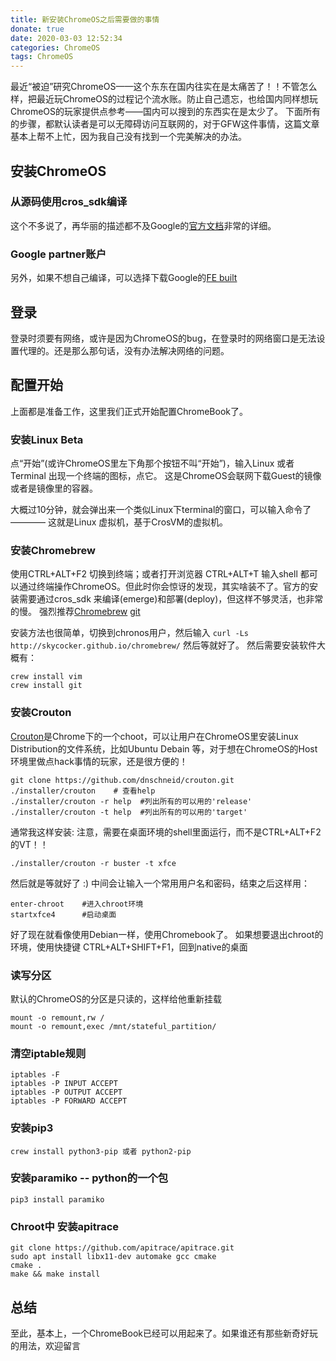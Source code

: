```yaml
---
title: 新安装ChromeOS之后需要做的事情
donate: true
date: 2020-03-03 12:52:34
categories: ChromeOS
tags: ChromeOS
---
```


最近“被迫”研究ChromeOS——这个东东在国内往实在是太痛苦了！！不管怎么样，把最近玩ChromeOS的过程记个流水账。防止自己遗忘，也给国内同样想玩ChromeOS的玩家提供点参考——国内可以搜到的东西实在是太少了。
下面所有的步骤，都默认读者是可以无障碍访问互联网的，对于GFW这件事情，这篇文章基本上帮不上忙，因为我自己没有找到一个完美解决的办法。

## 安装ChromeOS
### 从源码使用cros_sdk编译
这个不多说了，再华丽的描述都不及Google的[官方文档](https://chromium.googlesource.com/chromiumos/docs/+/master/developer_guide.md)非常的详细。

### Google partner账户
另外，如果不想自己编译，可以选择下载Google的[FE built](https://www.google.com/chromeos/partner/fe/#release)

## 登录
登录时须要有网络，或许是因为ChromeOS的bug，在登录时的网络窗口是无法设置代理的。还是那么那句话，没有办法解决网络的问题。

## 配置开始
上面都是准备工作，这里我们正式开始配置ChromeBook了。

### 安装Linux Beta
点“开始”(或许ChromeOS里左下角那个按钮不叫“开始”)，输入Linux 或者 Terminal 出现一个终端的图标，点它。
这是ChromeOS会联网下载Guest的镜像或者是镜像里的容器。

大概过10分钟，就会弹出来一个类似Linux下terminal的窗口，可以输入命令了 ———— 这就是Linux 虚拟机，基于CrosVM的虚拟机。

### 安装Chromebrew
使用CTRL+ALT+F2 切换到终端；或者打开浏览器 CTRL+ALT+T 输入shell 都可以通过终端操作ChromeOS。但此时你会惊讶的发现，其实啥装不了。官方的安装需要通过cros_sdk 来编译(emerge)和部署(deploy)，但这样不够灵活，也非常的慢。
强烈推荐[Chromebrew](http://skycocker.github.io/chromebrew/) [git](https://github.com/skycocker/chromebrew.git)

安装方法也很简单，切换到chronos用户，然后输入
`curl -Ls http://skycocker.github.io/chromebrew/`
然后等就好了。
然后需要安装软件大概有：
```
crew install vim
crew install git 
```

### 安装Crouton
[Crouton](https://github.com/dnschneid/crouton.git)是Chrome下的一个choot，可以让用户在ChromeOS里安装Linux Distribution的文件系统，比如Ubuntu Debain 等，对于想在ChromeOS的Host环境里做点hack事情的玩家，还是很方便的！
```
git clone https://github.com/dnschneid/crouton.git
./installer/crouton    # 查看help
./installer/crouton -r help  #列出所有的可以用的'release'
./installer/crouton -t help  #列出所有的可以用的'target'
```

通常我这样安装:
注意，需要在桌面环境的shell里面运行，而不是CTRL+ALT+F2的VT！！
```
./installer/crouton -r buster -t xfce

```
然后就是等就好了 :) 中间会让输入一个常用用户名和密码，结束之后这样用：
```
enter-chroot    #进入chroot环境
startxfce4      #启动桌面

```
好了现在就看像使用Debian一样，使用Chromebook了。
如果想要退出chroot的环境，使用快捷键 CTRL+ALT+SHIFT+F1，回到native的桌面

### 读写分区
默认的ChromeOS的分区是只读的，这样给他重新挂载
```
mount -o remount,rw /
mount -o remount,exec /mnt/stateful_partition/
```

### 清空iptable规则
```
iptables -F
iptables -P INPUT ACCEPT
iptables -P OUTPUT ACCEPT
iptables -P FORWARD ACCEPT
```

### 安装pip3
`crew install python3-pip 或者 python2-pip`

### 安装paramiko -- python的一个包
`pip3 install paramiko`

### Chroot中 安装apitrace
```
git clone https://github.com/apitrace/apitrace.git
sudo apt install libx11-dev automake gcc cmake
cmake .
make && make install
```

## 总结
至此，基本上，一个ChromeBook已经可以用起来了。如果谁还有那些新奇好玩的用法，欢迎留言
